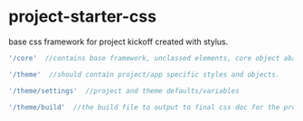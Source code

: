 # project-starter-css
base css framework for project kickoff created with stylus.

```js
'/core'  //contains base framework, unclassed elements, core object abasctractions.

'/theme'  //should contain project/app specific styles and objects.

'/theme/settings'  //project and theme defaults/variables

'/theme/build'  //the build file to output to final css doc for the project.

```